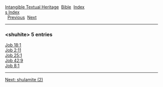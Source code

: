 [Intangible Textual Heritage](../../index)  [Bible](../index) 
[Index](index)   
[s Index](_s_)  
  [Previous](c10377)  [Next](c10379) 

------------------------------------------------------------------------

### &lt;shuhite&gt; 5 entries

[Job 18:1](../kjv/job018.htm#001)  
[Job 2:11](../kjv/job002.htm#011)  
[Job 25:1](../kjv/job025.htm#001)  
[Job 42:9](../kjv/job042.htm#009)  
[Job 8:1](../kjv/job008.htm#001)  

------------------------------------------------------------------------

[Next: shulamite (2)](c10379)
